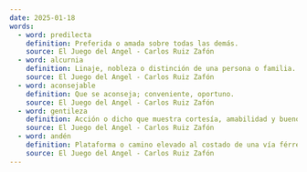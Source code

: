 ```yaml
---
date: 2025-01-18
words:
  - word: predilecta
    definition: Preferida o amada sobre todas las demás.
    source: El Juego del Angel - Carlos Ruiz Zafón 
  - word: alcurnia
    definition: Linaje, nobleza o distinción de una persona o familia.
    source: El Juego del Angel - Carlos Ruiz Zafón 
  - word: aconsejable
    definition: Que se aconseja; conveniente, oportuno.
    source: El Juego del Angel - Carlos Ruiz Zafón 
  - word: gentileza
    definition: Acción o dicho que muestra cortesía, amabilidad y buenos modales.
    source: El Juego del Angel - Carlos Ruiz Zafón 
  - word: andén
    definition: Plataforma o camino elevado al costado de una vía férrea o carretera.
    source: El Juego del Angel - Carlos Ruiz Zafón 
---
```

